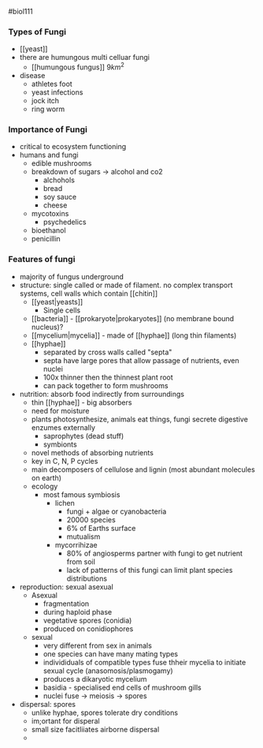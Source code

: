 #biol111 
### Types of Fungi
- [[yeast]]
- there are humungous multi celluar fungi
	- [[humungous fungus]] $9km^2$
- disease
	- athletes foot
	- yeast infections
	- jock itch
	- ring worm

### Importance of Fungi
- critical to ecosystem functioning
- humans and fungi
	- edible mushrooms
	- breakdown of sugars -> alcohol and co2
		- alchohols
		- bread
		- soy sauce
		- cheese
	- mycotoxins
		- psychedelics
	- bioethanol
	- penicillin

### Features of fungi
- majority of fungus underground
- structure: single called or made of filament. no complex transport systems, cell walls which contain [[chitin]]
	- [[yeast|yeasts]]
		- Single cells
	- [[bacteria]] - [[prokaryote|prokaryotes]] (no membrane bound nucleus)?
	- [[mycelium|mycelia]] - made of [[hyphae]] (long thin filaments)
	- [[hyphae]] 
		- separated by cross walls called "septa"
		- septa have large pores that allow passage of nutrients, even nuclei
		- 100x thinner then the thinnest plant root
		- can pack together to form mushrooms
- nutrition: absorb food indirectly from surroundings
	- thin [[hyphae]] - big absorbers
	- need for moisture
	- plants photosynthesize, animals eat things, fungi secrete digestive enzumes externally
		- saprophytes (dead stuff)
		- symbionts
	- novel methods of absorbing nutrients
	- key in C, N, P cycles
	- main decomposers of cellulose and lignin (most abundant molecules on earth)
	- ecology
		- most famous symbiosis
			- lichen
				- fungi + algae or cyanobacteria
				- 20000 species
				- 6% of Earths surface
				- mutualism
			- mycorrihizae
				- 80% of angiosperms partner with fungi to get nutrient from soil
				- lack of patterns of this fungi can limit plant species distributions
- reproduction: sexual asexual
	- Asexual
		- fragmentation
		- during haploid phase
		- vegetative spores (conidia)
		- produced on conidiophores
	- sexual
		- very different from sex in animals
		- one species can have  many mating types
		- individiduals of compatible types fuse thheir mycelia to initiate sexual cycle (anasomosis/plasmogamy)
		- produces a dikaryotic mycelium
		- basidia - specialised end cells of mushroom gills
		- nuclei fuse -> meiosis -> spores
- dispersal: spores
	- unlike hyphae, spores tolerate dry conditions
	- im;ortant for disperal
	- small size facitliiates airborne dispersal
	- 